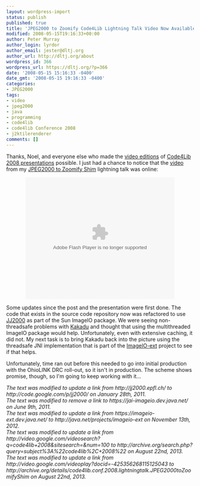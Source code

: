 ```yaml
---
layout: wordpress-import
status: publish
published: true
title: 'JPEG2000 to Zoomify Code4Lib Lightning Talk Video Now Available'
modified: 2008-05-15T19:16:33+00:00
author: Peter Murray
author_login: lyrdor
author_email: jester@dltj.org
author_url: http://dltj.org/about
wordpress_id: 366
wordpress_url: https://dltj.org/?p=366
date: '2008-05-15 15:16:33 -0400'
date_gmt: '2008-05-15 19:16:33 -0400'
categories:
- JPEG2000
tags:
- video
- jpeg2000
- java
- programming
- code4lib
- code4lib Conference 2008
- j2ktilerenderer
comments: []
---
```

<p>Thanks, Noel, and everyone else who made the <a href="http://archive.org/search.php?query=subject%3A%22code4lib%2C+2008%22" title="code4lib 2008 videos in Google Video">video editions</a> of <a href="http://code4lib.org/conference/2008/schedule" title="Code4Lib 2008 Meeting Schedule">Code4Lib 2008 presentations</a> possible.  I just had a chance to notice that the <a href="http://archive.org/details/code4lib.conf.2008.lightningtalk.JPEG2000toZoomifyShim" title="Code4Lib 2008 Lightning Talk: JPEG2000 to Zoomify Shim video">video</a> from my <a href="/article/introducing-j2ktilerenderer/">JPEG2000 to Zoomify Shim</a> lightning talk was online:</p>
<div style="width:400px;margin:0px auto;">
<embed id="VideoPlayback" style="width:400px;height:326px" flashvars="" src="http://video.google.com/googleplayer.swf?docid=-425356268115125043&hl=en" type="application/x-shockwave-flash"/>
</div>
<p>Some updates since the post and the presentation were first done.  The code that exists in the source code repository now was refactored to use <a href="http://code.google.com/p/jj2000/" title="JJ2000 Public Homepage">JJ2000</a> as part of the Sun <span class="removed_link" title="https://jai-imageio.dev.java.net/">ImageIO</span> package.  We were seeing non-threadsafe problems with <a href="http://www.kakadusoftware.com/" title="Kakadu JPEG 2000 SDK Home Page">Kakadu</a> and thought that using the multithreaded ImageIO package would help.  Unfortunately, even with extensive caching, it did not.  My next task is to bring Kakadu back into the picture using the threadsafe JNI implementation that is part of the <a href="http://java.net/projects/imageio-ext" title="Imageio-ext &amp;mdash; Java.net">ImageIO-ext</a> project to see if that helps.</p>
<p>Unfortunately, time ran out before this needed to go into initial production with the OhioLINK DRC roll-out, so it isn't in production.  The scheme shows promise, though, so I'm going to keep working with it...
<p style="padding:0;margin:0;font-style:italic;">The text was modified to update a link from http://jj2000.epfl.ch/ to http://code.google.com/p/jj2000/ on January 28th, 2011.</p>
<p style="padding:0;margin:0;font-style:italic;" class="removed_link">The text was modified to remove a link to https://jai-imageio.dev.java.net/ on June 9th, 2011.</p>
<p style="padding:0;margin:0;font-style:italic;">The text was modified to update a link from https://imageio-ext.dev.java.net/ to http://java.net/projects/imageio-ext on November 13th, 2012.</p>
<p style="padding:0;margin:0;font-style:italic;">The text was modified to update a link from http://video.google.com/videosearch?q=code4lib+2008&sitesearch=&num=100 to http://archive.org/search.php?query=subject%3A%22code4lib%2C+2008%22 on August 22nd, 2013.</p>
<p style="padding:0;margin:0;font-style:italic;">The text was modified to update a link from http://video.google.com/videoplay?docid=-425356268115125043 to http://archive.org/details/code4lib.conf.2008.lightningtalk.JPEG2000toZoomifyShim on August 22nd, 2013.</p>
